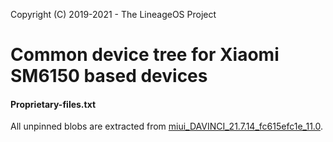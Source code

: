 Copyright (C) 2019-2021 - The LineageOS Project

Common device tree for Xiaomi SM6150 based devices
==============

#### Proprietary-files.txt
All unpinned blobs are extracted from [miui_DAVINCI_21.7.14_fc615efc1e_11.0](https://bigota.d.miui.com/21.7.14/miui_DAVINCI_21.7.14_fc615efc1e_11.0.zip).
